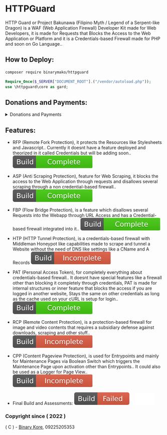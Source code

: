 # HTTPGuard
HTTP Guard or Project Bakunawa (Filipino Myth / Legend of a Serpent-like Dragon) is a WAF (Web Application Firewall) Developer Kit made for Web Developers, it is made for Requests that Blocks the Access to the Web Application or Platform and it is a Credentials-based Firewall made for PHP and soon on Go Language..

## How to Deploy:
``
composer require binarymako/httpguard
``

```php
Require_Once($_SERVER["DOCUMENT_ROOT"].("/vendor/autoload.php"));
use \httpguard\core as gard;
```

## Donations and Payments:
<details>
<summary>Donations and Payments</summary>
<p>
  <code>E-Wallet - Send Money</code>
  <br/>
  <br/>
  <code>Send Money: 09225205353 (GCash)</code>
  <br/>
  <code>Send Money: 09225205353 (Maya, soon)</code>
  <br/>
  <code>Send Money: 09225205353 (Coins PH)</code>
  <br/>
  <code>Send Money: 09225205353 (Palawan Pay)</code>
  <br/>
  <br/>
  <code>E-Wallet - Remittance</code>
  <br/>
  <br/>
  <code>Remittance: 09225205353 (7/11 > GCash / Coins PH / Maya, soon)</code>
  <br/>
  <code>Remittance: 09225205353 (Palawan > GCash / Coins PH / Maya, soon)</code>
  <br/>
  <code>Remittance: 09225205353 (Cebuana > GCash / Coins PH / Maya, soon)</code>
  <br/>
  <code>Remittance: 09225205353 (MLhuillier > GCash / Coins PH / Maya, soon)</code>
</p>
<br/>
<p>
  <code>QR Code (GCash):</code>
</p>
<p>
  <img src="https://cdn.snowkel.us/image/redirect/gcash"></img>
</p>
<br/>
<p>
	<code>Paypal Payments:</code>
</p>
<p>
	<a href="https://paypal.me/binarymako" rel="noreferrer noopener" target="_blank">@binarymako</a>
</p>
</details>

## Features:
* RFP (Remote Fork Protection), it protects the Resources like Stylesheets and Javascript.. Currently it doesnt have a feature deployed and theorized in it called Credentials but will be adding soon.. [![RFP](https://raw.githubusercontent.com/binarykore/HTTPGuard/main/svgs/HTTPGuardComplete.svg)](https://github.com/binarykore/HTTPGuard)

* ASP (Anti Scraping Protection), feature for Web Scraping, it blocks the access to the Web Application through requests and disallows several scraping through a non credential-based firewall.. [![ASP](https://raw.githubusercontent.com/binarykore/HTTPGuard/main/svgs/HTTPGuardComplete.svg)](https://github.com/binarykore/HTTPGuard)

* FBP (Flow Bridge Protection), is a feature which disallows several Requests into the Webapp through URL Access and has a Credential-based firewall integrated into it.. [![FBP](https://raw.githubusercontent.com/binarykore/HTTPGuard/main/svgs/HTTPGuardComplete.svg)](https://github.com/binarykore/HTTPGuard)

* HTP (HTTP Tunnel Protection), is a credentials-based firewall with Middleman Honeypot like capabilities made to scrape and tunnel a Website without the need of DNS like settings like a CName and A Records [![HTP](https://raw.githubusercontent.com/binarykore/HTTPGuard/main/svgs/HTTPGuardIncomplete.svg)](https://github.com/binarykore/HTTPGuard)

* PAT (Personal Access Token), for completely everything about credentials-based firewall.. It doesnt have special features like a firewall other than blocking it completely through credentials, PAT is made for internal structures or inner feature that blocks the access if you are logged in another website, Stays the same on other credentials as long as the cache used on your cURL is setup for login.. [![PAT](https://raw.githubusercontent.com/binarykore/HTTPGuard/main/svgs/HTTPGuardComplete.svg)](https://github.com/binarykore/HTTPGuard)

* RCP (Remote Content Protection), is a protection-based firewall for image and video contents that requires a subsidiary defense against downloads, scraping and other stuff.. [![RCP](https://raw.githubusercontent.com/binarykore/HTTPGuard/main/svgs/HTTPGuardIncomplete.svg)](https://github.com/binarykore/HTTPGuard)

* CPP (Content Pageview Protection), is used for Entrypoints and mainly for Maintenance Pages via Boolean Switch which triggers the Maintenance Page upon activation other than Entrypoints.. It could also be used as a Logger for Page View.. [![CPP](https://raw.githubusercontent.com/binarykore/HTTPGuard/main/svgs/HTTPGuardIncomplete.svg)](https://github.com/binarykore/HTTPGuard)

* Final Build and Assessments: [![Build](https://raw.githubusercontent.com/binarykore/HTTPGuard/main/svgs/HTTPGuardFailed.svg)](https://github.com/binarykore/HTTPGuard)

### Copyright since ( 2022 )
( C ) - [Binary Kore](https://github.com/binarykore), 09225205353
